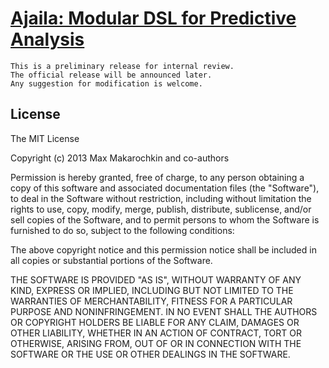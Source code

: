 # [Ajaila: Modular DSL for Predictive Analysis](https://github.com/ajaila/ajaila)

    This is a preliminary release for internal review.
    The official release will be announced later.
    Any suggestion for modification is welcome.


## License

The MIT License

Copyright (c) 2013 Max Makarochkin and co-authors

Permission is hereby granted, free of charge, to any person obtaining a copy of this software and associated documentation files (the "Software"), to deal in the Software without restriction, including without limitation the rights to use, copy, modify, merge, publish, distribute, sublicense, and/or sell copies of the Software, and to permit persons to whom the Software is furnished to do so, subject to the following conditions:

The above copyright notice and this permission notice shall be included in all copies or substantial portions of the Software.

THE SOFTWARE IS PROVIDED "AS IS", WITHOUT WARRANTY OF ANY KIND, EXPRESS OR IMPLIED, INCLUDING BUT NOT LIMITED TO THE WARRANTIES OF MERCHANTABILITY, FITNESS FOR A PARTICULAR PURPOSE AND NONINFRINGEMENT. IN NO EVENT SHALL THE AUTHORS OR COPYRIGHT HOLDERS BE LIABLE FOR ANY CLAIM, DAMAGES OR OTHER LIABILITY, WHETHER IN AN ACTION OF CONTRACT, TORT OR OTHERWISE, ARISING FROM, OUT OF OR IN CONNECTION WITH THE SOFTWARE OR THE USE OR OTHER DEALINGS IN THE SOFTWARE.
